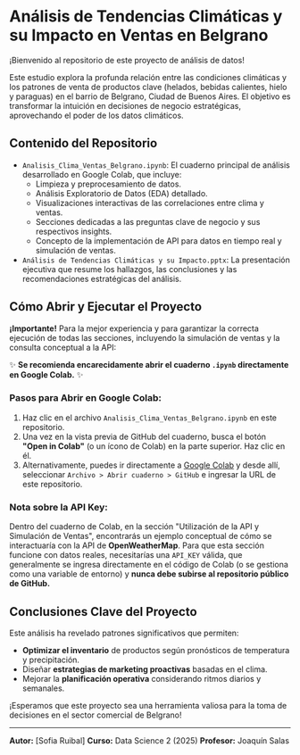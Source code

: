 # Análisis de Tendencias Climáticas y su Impacto en Ventas en Belgrano

¡Bienvenido al repositorio de este proyecto de análisis de datos!

Este estudio explora la profunda relación entre las condiciones climáticas y los patrones de venta de productos clave (helados, bebidas calientes, hielo y paraguas) en el barrio de Belgrano, Ciudad de Buenos Aires. El objetivo es transformar la intuición en decisiones de negocio estratégicas, aprovechando el poder de los datos climáticos.

## Contenido del Repositorio

* `Analisis_Clima_Ventas_Belgrano.ipynb`: El cuaderno principal de análisis desarrollado en Google Colab, que incluye:
    * Limpieza y preprocesamiento de datos.
    * Análisis Exploratorio de Datos (EDA) detallado.
    * Visualizaciones interactivas de las correlaciones entre clima y ventas.
    * Secciones dedicadas a las preguntas clave de negocio y sus respectivos insights.
    * Concepto de la implementación de API para datos en tiempo real y simulación de ventas.
* `Análisis de Tendencias Climáticas y su Impacto.pptx`: La presentación ejecutiva que resume los hallazgos, las conclusiones y las recomendaciones estratégicas del análisis.

## Cómo Abrir y Ejecutar el Proyecto

**¡Importante!** Para la mejor experiencia y para garantizar la correcta ejecución de todas las secciones, incluyendo la simulación de ventas y la consulta conceptual a la API:

✨ **Se recomienda encarecidamente abrir el cuaderno `.ipynb` directamente en Google Colab.** ✨

### Pasos para Abrir en Google Colab:

1.  Haz clic en el archivo `Analisis_Clima_Ventas_Belgrano.ipynb` en este repositorio.
2.  Una vez en la vista previa de GitHub del cuaderno, busca el botón **"Open in Colab"** (o un ícono de Colab) en la parte superior. Haz clic en él.
3.  Alternativamente, puedes ir directamente a [Google Colab](https://colab.research.google.com/) y desde allí, seleccionar `Archivo > Abrir cuaderno > GitHub` e ingresar la URL de este repositorio.

### Nota sobre la API Key:

Dentro del cuaderno de Colab, en la sección "Utilización de la API y Simulación de Ventas", encontrarás un ejemplo conceptual de cómo se interactuaría con la API de **OpenWeatherMap**. Para que esta sección funcione con datos reales, necesitarías una `API_KEY` válida, que generalmente se ingresa directamente en el código de Colab (o se gestiona como una variable de entorno) y **nunca debe subirse al repositorio público de GitHub.**

## Conclusiones Clave del Proyecto

Este análisis ha revelado patrones significativos que permiten:

* **Optimizar el inventario** de productos según pronósticos de temperatura y precipitación.
* Diseñar **estrategias de marketing proactivas** basadas en el clima.
* Mejorar la **planificación operativa** considerando ritmos diarios y semanales.

¡Esperamos que este proyecto sea una herramienta valiosa para la toma de decisiones en el sector comercial de Belgrano!

---

**Autor:** [Sofia Ruibal]
**Curso:** Data Science 2 (2025)
**Profesor:** Joaquín Salas
